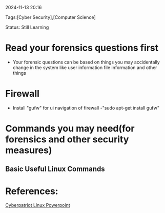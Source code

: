 
 2024-11-13 20:16

Tags:[Cyber Security],[Computer Science]

Status: Still Learning

# Read your forensics questions first
- Your forensic questions can be based on things you may accidentally change in the system like user information file information and other things
# Firewall
- Install "gufw" for ui navigation of firewall
	-"sudo apt-get install gufw"

# Commands you may need(for forensics and other security measures)
	





## 
## Basic Useful Linux Commands



# References:
[Cyberpatriot Linux Powerpoint](https://s3.amazonaws.com/cpvii/Training+materials/Unit+Eight+-+Ubuntu+Security.pdf)



